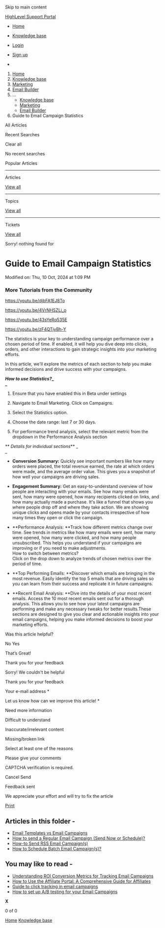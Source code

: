 Skip to main content

[ HighLevel Support Portal ](https://help.gohighlevel.com)

  * [ Home ](/support/home)
  * [ Knowledge base ](/support/solutions)

  * [Login](/support/login)
  * [Sign up](/support/signup)
  * 

  1. [Home](/support/home)
  2. [Knowledge base](/support/solutions)
  3. [Marketing](/support/solutions/48000449565)
  4. [Email Builder](/support/solutions/folders/48000676548)
  5. ... 
     * [Knowledge base](/support/solutions)
     * [Marketing](/support/solutions/48000449565)
     * [Email Builder](/support/solutions/folders/48000676548)
  6. Guide to Email Campaign Statistics

All  Articles 

Recent Searches

Clear all

No recent searches

Popular Articles

* * *

Articles

[View all](/support/search/solutions)

* * *

Topics

[View all](/support/search/topics)

* * *

Tickets

[View all](/support/search/tickets)

Sorry! nothing found for   

# Guide to Email Campaign Statistics

Modified on: Thu, 10 Oct, 2024 at 1:09 PM

### **More Tutorials from the Community**

<https://youtu.be/djbFA1EJ8To>

<https://youtu.be/4VrNHSZLi_o>

<https://youtu.be/43sYeRq535E>

<https://youtu.be/zF4QTiyBh-Y>

The statistics is your  key to understanding campaign performance over a chosen period of time. If enabled, it will help you dive deep into clicks, orders, and other interactions to gain strategic insights into your marketing efforts.   
  
In this article, we'll explore the metrics of each section to help you make informed decisions and drive success with your campaigns.  

_**How to use Statistics?**_**_  
_**  

  1. Ensure that you have enabled this in Beta under settings  

  2. Navigate to Email Marketing. Click on Campaigns.  

  3. Select the Statistics option.  

  4. Choose the date range: last 7 or 30 days.  

  5. For performance trend analysis, select the relevant metric from the dropdown in the Performance Analysis section

** _Details for individual sections_** _  
_  

  * **Conversion Summary:** Quickly see important numbers like how many orders were placed, the total revenue earned, the rate at which orders were made, and the average order value. This gives you a snapshot of how well your campaigns are driving sales.  

  * **Engagement Summary:** Get an easy-to-understand overview of how people are interacting with your emails. See how many emails were sent, how many were opened, how many recipients clicked on links, and how many actually made a purchase. It's like a funnel that shows you where people drop off and where they take action. We are showing unique clicks and opens made by your contacts irrespective of how many times they open or click the campaign.  

  * **Performance Analysis:  **Track how different metrics change over time. See trends in metrics like how many emails were sent, how many were opened, how many were clicked, and how many people unsubscribed. This helps you understand if your campaigns are improving or if you need to make adjustments.  
How to switch between metrics?  
Click on the drop down to analyze trends of chosen metrics over the period of time.  

  * **Top Performing Emails:  **Discover which emails are bringing in the most revenue. Easily identify the top 5 emails that are driving sales so you can learn from their success and replicate it in future campaigns.  

  * **Recent Email Analysis:  **Dive into the details of your most recent emails. Access the 10 most recent emails sent out for a thorough analysis. This allows you to see how your latest campaigns are performing and make any necessary tweaks for better results.These sections are designed to give you clear and actionable insights into your email campaigns, helping you make informed decisions to boost your marketing efforts.  

Was this article helpful?

No  Yes 

That’s Great!

Thank you for your feedback

Sorry! We couldn't be helpful

Thank you for your feedback

Your e-mail address *

Let us know how can we improve this article! *

Need more information 

Difficult to understand 

Inaccurate/irrelevant content 

Missing/broken link 

Select at least one of the reasons 

Please give your comments 

CAPTCHA verification is required. 

Cancel  Send 

Feedback sent

We appreciate your effort and will try to fix the article

[Print](javascript:print\(\))

## Articles in this folder -

  * [Email Templates vs Email Campaigns](/support/solutions/articles/48001215255-email-templates-vs-email-campaigns)
  * [How to send a Regular Email Campaign (Send Now or Schedule)?](/support/solutions/articles/48001215263-how-to-send-a-regular-email-campaign-send-now-or-schedule-)
  * [How-to Send RSS Email Campaign(s)](/support/solutions/articles/48001215372-how-to-send-rss-email-campaign-s-)
  * [How to Schedule Batch Email Campaign(s)?](/support/solutions/articles/48001215379-how-to-schedule-batch-email-campaign-s-)

## You may like to read -

  * [Understanding ROI Conversion Metrics for Tracking Email Campaigns](/support/solutions/articles/155000001701-understanding-roi-conversion-metrics-for-tracking-email-campaigns)
  * [How to Use the Affiliate Portal: A Comprehensive Guide for Affiliates](/support/solutions/articles/155000003650-how-to-use-the-affiliate-portal-a-comprehensive-guide-for-affiliates)
  * [Guide to click tracking in email campaigns](/support/solutions/articles/155000002664-guide-to-click-tracking-in-email-campaigns)
  * [How to set up A/B testing for your Email Campaigns](/support/solutions/articles/48001230348-how-to-set-up-a-b-testing-for-your-email-campaigns)

**X**

0 of 0 []()

[Home](/support/home) [Knowledge base](/support/solutions)
